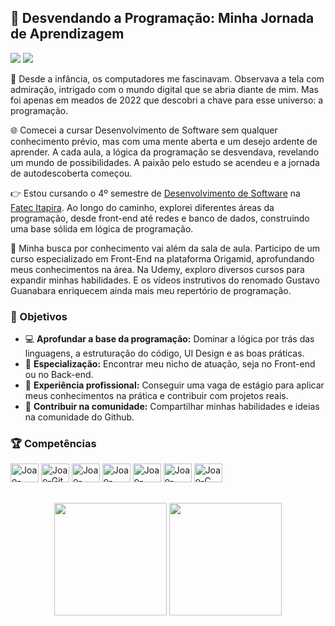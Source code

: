 ## 🚀 Desvendando a Programação: Minha Jornada de Aprendizagem

<a href = "mailto:joao.bernucio@skiff.com"><img src="https://img.shields.io/badge/Gmail-D14836?style=for-the-badge&logo=gmail&logoColor=white" target="_blank"></a>
<a href="https://www.linkedin.com/in/joaobernucio" target="_blank"><img src="https://img.shields.io/badge/-LinkedIn-%230077B5?style=for-the-badge&logo=linkedin&logoColor=white" target="_blank"></a> 
<!-- <img src="https://user-images.githubusercontent.com/74038190/225813708-98b745f2-7d22-48cf-9150-083f1b00d6c9.gif" width="500">
      <img src="https://user-images.githubusercontent.com/74038190/216655835-a5f1d93e-f8b1-44da-90ec-e52e833824f6.gif" width="160"/> -->

🌟 Desde a infância, os computadores me fascinavam. Observava a tela com admiração, intrigado com o mundo digital que se abria diante de mim. Mas foi apenas em meados de 2022 que descobri a chave para esse universo: a programação.

🌐 Comecei a cursar Desenvolvimento de Software sem qualquer conhecimento prévio, mas com uma mente aberta e um desejo ardente de aprender. A cada aula, a lógica da programação se desvendava, revelando um mundo de possibilidades. A paixão pelo estudo se acendeu e a jornada de autodescoberta começou.

👉 Estou cursando o 4º semestre de [Desenvolvimento de Software](https://fatecitapira.edu.br/dsm.html) na [Fatec Itapira](https://fatecitapira.edu.br/index.html). Ao longo do caminho, explorei diferentes áreas da programação, desde front-end até redes e banco de dados, construindo uma base sólida em lógica de programação.

📖 Minha busca por conhecimento vai além da sala de aula. Participo de um curso especializado em Front-End na plataforma Origamid, aprofundando meus conhecimentos na área. Na Udemy, exploro diversos cursos para expandir minhas habilidades. E os vídeos instrutivos do renomado Gustavo Guanabara enriquecem ainda mais meu repertório de programação.

### 🎯 Objetivos
- 💻 **Aprofundar a base da programação:** Dominar a lógica por trás das linguagens, a estruturação do código, UI Design e as boas práticas.
- 🔎 **Especialização:** Encontrar meu nicho de atuação, seja no Front-end ou no Back-end.
- 💼 **Experiência profissional:** Conseguir uma vaga de estágio para aplicar meus conhecimentos na prática e contribuir com projetos reais.
- 🤝 **Contribuir na comunidade:** Compartilhar minhas habilidades e ideias na comunidade do Github.

### 🏆 Competências


<div style="display: inline_block">
  <img alt="Joao-Figma" height="30" width="45" src="https://cdn.jsdelivr.net/gh/devicons/devicon/icons/figma/figma-original.svg">
  <img alt="Joao-Git" height="30" width="45" src="https://cdn.jsdelivr.net/gh/devicons/devicon@latest/icons/git/git-original.svg">
  <img alt="Joao-JavaScript" height="30" width="45" src="https://cdn.jsdelivr.net/gh/devicons/devicon@latest/icons/javascript/javascript-original.svg"/>
  <img alt="Joao-Java" height="30" width="45" src="https://cdn.jsdelivr.net/gh/devicons/devicon/icons/java/java-original.svg">
  <img alt="Joao-PHP" height="30" width="45" src="https://cdn.jsdelivr.net/gh/devicons/devicon/icons/php/php-original.svg">
  <img alt="Joao-Python" height="30" width="45" src="https://cdn.jsdelivr.net/gh/devicons/devicon/icons/python/python-original.svg">
  <img alt="Joao-C" height="30" width="45" src="https://cdn.jsdelivr.net/gh/devicons/devicon/icons/c/c-original.svg">
</div>

##

<div align="center">
  <picture>
    <source 
    srcset="https://github-readme-stats.vercel.app/api/top-langs/?username=Joao-PauloBR&layout=compact&theme=midnight-purple&locale=pt-br"
    media="(prefers-color-scheme: dark)" />
    <source
    srcset="https://github-readme-stats.vercel.app/api/top-langs/?username=Joao-PauloBR&layout=compact&theme=buefy&locale=pt-br"
    media="(prefers-color-scheme: light), (prefers-color-scheme: no-preference)" />
    <img height="180em" src="https://github-readme-stats.vercel.app/api/top-langs/?username=Joao-PauloBR"/>
  </picture>
  <picture>
    <source 
    srcset="https://github-readme-stats.vercel.app/api?username=Joao-PauloBR&show_icons=true&theme=midnight-purple&hide=contribs&count_private=true&locale=pt-br"
    media="(prefers-color-scheme: dark)"/>
    <source
    srcset="https://github-readme-stats.vercel.app/api?username=Joao-PauloBR&show_icons=true&theme=buefy&hide=contribs&count_private=true&locale=pt-br"
    media="(prefers-color-scheme: light), (prefers-color-scheme: no-preference)" />
    <img height="180em" src="https://github-readme-stats.vercel.app/api?username=Joao-PauloBR" />
  </picture>
</div>
